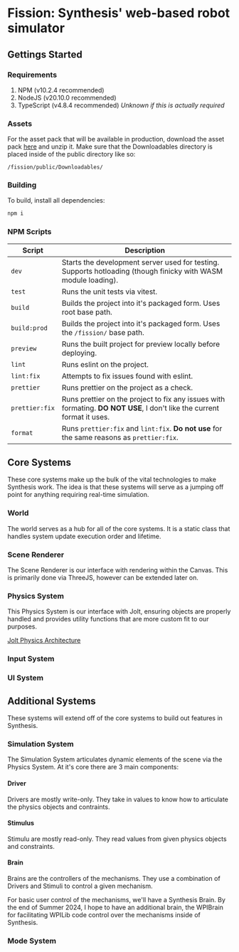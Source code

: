 # Fission: Synthesis' web-based robot simulator

## Gettings Started
### Requirements
1. NPM (v10.2.4 recommended)
2. NodeJS (v20.10.0 recommended)
3. TypeScript (v4.8.4 recommended) *Unknown if this is actually required*

### Assets
For the asset pack that will be available in production, download the asset pack [here](https://synthesis.autodesk.com/Downloadables/assetpack.zip) and unzip it.
Make sure that the Downloadables directory is placed inside of the public directory like so:
```
/fission/public/Downloadables/
```

### Building
To build, install all dependencies:
```bash
npm i
```
### NPM Scripts

| Script | Description |
| ------ | ----------- |
| `dev` | Starts the development server used for testing. Supports hotloading (though finicky with WASM module loading). |
| `test` | Runs the unit tests via vitest. |
| `build` | Builds the project into it's packaged form. Uses root base path. |
| `build:prod` | Builds the project into it's packaged form. Uses the `/fission/` base path. |
| `preview` | Runs the built project for preview locally before deploying. |
| `lint` | Runs eslint on the project. |
| `lint:fix` | Attempts to fix issues found with eslint. |
| `prettier` | Runs prettier on the project as a check. |
| `prettier:fix` | Runs prettier on the project to fix any issues with formating. **DO NOT USE**, I don't like the current format it uses. |
| `format` | Runs `prettier:fix` and `lint:fix`. **Do not use** for the same reasons as `prettier:fix`. |

## Core Systems
These core systems make up the bulk of the vital technologies to make Synthesis work. The idea is that these systems will serve as a
jumping off point for anything requiring real-time simulation.

### World
The world serves as a hub for all of the core systems. It is a static class that handles system update execution order and lifetime.

### Scene Renderer
The Scene Renderer is our interface with rendering within the Canvas. This is primarily done via ThreeJS, however can be extended later on.

### Physics System
This Physics System is our interface with Jolt, ensuring objects are properly handled and provides utility functions that are more custom fit to our purposes.

[Jolt Physics Architecture](https://jrouwe.github.io/JoltPhysics/)

### Input System

### UI System

## Additional Systems
These systems will extend off of the core systems to build out features in Synthesis.

### Simulation System
The Simulation System articulates dynamic elements of the scene via the Physics System. At it's core there are 3 main components:

#### Driver
Drivers are mostly write-only. They take in values to know how to articulate the physics objects and contraints.

#### Stimulus
Stimulu are mostly read-only. They read values from given physics objects and constraints.

#### Brain
Brains are the controllers of the mechanisms. They use a combination of Drivers and Stimuli to control a given mechanism.

For basic user control of the mechanisms, we'll have a Synthesis Brain. By the end of Summer 2024, I hope to have an additional brain, the WPIBrain for facilitating WPILib code control over the mechanisms inside of Synthesis.

### Mode System
